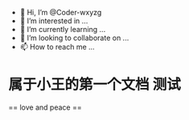 - 👋 Hi, I’m @Coder-wxyzg
- 👀 I’m interested in ...
- 🌱 I’m currently learning ...
- 💞️ I’m looking to collaborate on ...
- 📫 How to reach me ...

<!---
Coder-wxyzg/Coder-wxyzg is a ✨ special ✨ repository because its `README.md` (this file) appears on your GitHub profile.
You can click the Preview link to take a look at your changes.
--->
# 属于小王的第一个文档 测试
== love and peace ==
